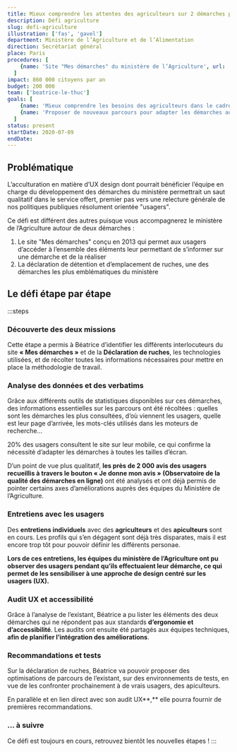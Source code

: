 ```yaml
---
title: Mieux comprendre les attentes des agriculteurs sur 2 démarches phares
description: Défi agriculture
slug: defi-agriculture
illustration: ['fas', 'gavel']
department: Ministère de l’Agriculture et de l’Alimentation
direction: Secrétariat général
place: Paris
procedures: [
    {name: 'Site "Mes démarches" du ministère de l’Agriculture', url: 'http://mesdemarches.agriculture.gouv.fr'},
  ]
impact: 860 000 citoyens par an
budget: 200 000
team: ['beatrice-le-thuc']
goals: [
    {name: 'Mieux comprendre les besoins des agriculteurs dans le cadre de ces démarches (ateliers d’écoute, entretiens individuels et tests utilisateur)', done: true},
    {name: 'Proposer de nouveaux parcours pour adapter les démarches aux besoins identifiés', done: false},
  ]
status: present
startDate: 2020-07-09
endDate:
---
```


## Problématique

L’acculturation en matière d’UX design dont pourrait bénéficier l’équipe en charge du développement des démarches du ministère permettrait un saut qualitatif dans le service offert, premier pas vers une relecture générale de nos politiques publiques résolument orientée "usagers".

Ce défi est différent des autres puisque vous accompagnerez le ministère de l’Agriculture autour de deux démarches :

1. Le site "Mes démarches" conçu en 2013 qui permet aux usagers d’accéder à l’ensemble des éléments leur permettant de s’informer sur une démarche et de la réaliser
2. La déclaration de détention et d’emplacement de ruches, une des démarches les plus emblématiques du ministère


<!-- ## Objectifs du défi

- Mieux comprendre les besoins des agriculteurs dans le cadre de ces démarches (ateliers d’écoute, entretiens individuels et tests utilisateur)
- Proposer de nouveaux parcours pour adapter les démarches aux besoins identifiés -->


## Le défi étape par étape

:::steps
### Découverte des deux missions

Cette étape a permis à Béatrice d’identifier les différents interlocuteurs du site **« Mes démarches »** et de la **Déclaration de ruches**, les technologies utilisées, et de récolter toutes les informations nécessaires pour mettre en place la méthodologie de travail.

### Analyse des données et des verbatims

Grâce aux différents outils de statistiques disponibles sur ces démarches, des informations essentielles sur les parcours ont été récoltées : quelles sont les démarches les plus consultées, d’où viennent les usagers, quelle est leur page d’arrivée, les mots-clés utilisés dans les moteurs de recherche…

20% des usagers consultent le site sur leur mobile, ce qui confirme la nécessité d’adapter les démarches à toutes les tailles d’écran.

D’un point de vue plus qualitatif, **les près de 2 000 avis des usagers recueillis à travers le bouton « Je donne mon avis » (Observatoire de la qualité des démarches en ligne)** ont été analysés et ont déjà permis de pointer certains axes d’améliorations auprès des équipes du Ministère de l’Agriculture.

### Entretiens avec les usagers

Des **entretiens individuels** avec des **agriculteurs** et des **apiculteurs** sont en cours. Les profils qui s’en dégagent sont déjà très disparates, mais il est encore trop tôt pour pouvoir définir les différents personae.

**Lors de ces entretiens, les équipes du ministère de l’Agriculture ont pu observer des usagers pendant qu’ils effectuaient leur démarche, ce qui permet de les sensibiliser à une approche de design centré sur les usagers (UX).**

### Audit UX et accessibilité

Grâce à l’analyse de l’existant, Béatrice a pu lister les éléments des deux démarches qui ne répondent pas aux standards **d’ergonomie et d’accessibilité**. Les audits ont ensuite été partagés aux équipes techniques, **afin de planifier l’intégration des améliorations**.

### Recommandations et tests

Sur la déclaration de ruches, Béatrice va pouvoir proposer des optimisations de parcours de l’existant, sur des environnements de tests, en vue de les confronter prochainement à de vrais usagers, des apiculteurs.

En parallèle et en lien direct avec son audit UX**,** elle pourra fournir de premières recommandations.

### ... à suivre

Ce défi est toujours en cours, retrouvez bientôt les nouvelles étapes !
:::
